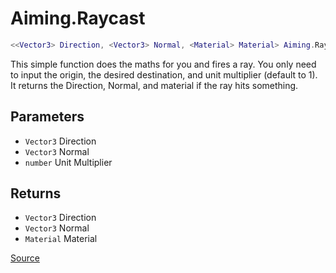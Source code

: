# Aiming.Raycast
```lua
<<Vector3> Direction, <Vector3> Normal, <Material> Material> Aiming.Raycast(<Vector3> Origin, <Vector3> Destination, <number> UnitMultiplier = 1) 
```
This simple function does the maths for you and fires a ray. You only need to input the origin, the desired destination, and unit multiplier (default to 1). It returns the Direction, Normal, and material if the ray hits something.

## Parameters
* `Vector3` Direction
* `Vector3` Normal
* `number` Unit Multiplier

## Returns
* `Vector3` Direction
* `Vector3` Normal
* `Material` Material

[Source](https://github.com/Stefanuk12/ROBLOX/blob/master/Universal/Aiming/Module.lua#L252)